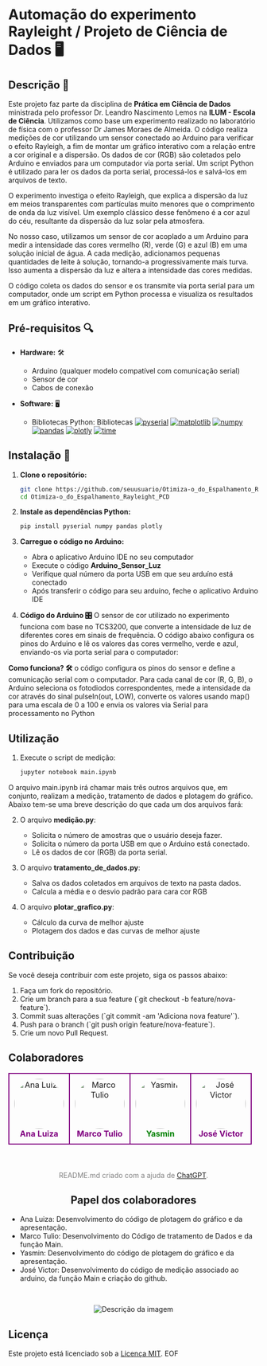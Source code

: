 # Automação do experimento Rayleight / Projeto de Ciência de Dados 🖥️

## Descrição 📄

Este projeto faz parte da disciplina de **Prática em Ciência de Dados** ministrada pelo professor Dr. Leandro Nascimento Lemos na **ILUM - Escola de Ciência**. Utilizamos como base um experimento realizado no laboratório de física com o professor Dr James Moraes de Almeida. O código realiza medições de cor utilizando um sensor conectado ao Arduino para verificar o efeito Rayleigh, a fim de montar um gráfico interativo com a relação entre a cor original e a dispersão. Os dados de cor (RGB) são coletados pelo Arduino e enviados para um computador via porta serial. Um script Python é utilizado para ler os dados da porta serial, processá-los e salvá-los em arquivos de texto.

O experimento investiga o efeito Rayleigh, que explica a dispersão da luz em meios transparentes com partículas muito menores que o comprimento de onda da luz visível. Um exemplo clássico desse fenômeno é a cor azul do céu, resultante da dispersão da luz solar pela atmosfera.

No nosso caso, utilizamos um sensor de cor acoplado a um Arduino para medir a intensidade das cores vermelho (R), verde (G) e azul (B) em uma solução inicial de água. A cada medição, adicionamos pequenas quantidades de leite à solução, tornando-a progressivamente mais turva. Isso aumenta a dispersão da luz e altera a intensidade das cores medidas.

O código coleta os dados do sensor e os transmite via porta serial para um computador, onde um script em Python processa e visualiza os resultados em um gráfico interativo.


## Pré-requisitos 🔍

- **Hardware:** 🛠️
  - Arduino (qualquer modelo compatível com comunicação serial)
  - Sensor de cor
  - Cabos de conexão


- **Software:** 🖥️
  - Bibliotecas Python: Bibliotecas
    [![pyserial](https://img.shields.io/badge/pyserial-Latest-green)](https://pypi.org/project/pyserial/)
    [![matplotlib](https://img.shields.io/badge/matplotlib-Latest-blue)](https://matplotlib.org/)
    [![numpy](https://img.shields.io/badge/numpy-Latest-orange)](https://numpy.org/)
    [![pandas](https://img.shields.io/badge/pandas-Latest-yellow)](https://pandas.pydata.org/)
    [![plotly](https://img.shields.io/badge/plotly-Latest-purple)](https://plotly.com/python/)
    [![time](https://img.shields.io/badge/time-Latest-red)](https://docs.python.org/3/library/time.html)
## Instalação 🔧

1. **Clone o repositório:**

   ```bash
   git clone https://github.com/seuusuario/Otimiza-o_do_Espalhamento_Rayleight_PCD.git
   cd Otimiza-o_do_Espalhamento_Rayleight_PCD
   

2. **Instale as dependências Python:**

    ```bash
    pip install pyserial numpy pandas plotly
    

3. **Carregue o código no Arduino:**
   - Abra o aplicativo Arduíno IDE no seu computador
   - Execute o código **Arduino_Sensor_Luz**
   - Verifique qual número da porta USB em que seu arduíno está conectado
   - Após transferir o código para seu arduíno, feche o aplicativo Arduíno IDE
  
  4. **Código do Arduino 🎛️**
  O sensor de cor utilizado no experimento funciona com base no TCS3200, que converte a intensidade de luz de diferentes cores em sinais de frequência. O código abaixo configura os pinos do Arduino e lê os valores das cores vermelho, verde e azul, enviando-os via porta serial para o computador:

   **Como funciona? 🛠️**
    o código configura os pinos do sensor e define a comunicação serial com o computador.
    Para cada canal de cor (R, G, B), o Arduino seleciona os fotodiodos correspondentes, mede a intensidade da cor através do sinal pulseIn(out, LOW), converte os valores usando map() para uma escala de 0 a 100 e envia os valores via Serial para processamento no Python

## Utilização

1.  Execute o script de medição:
     ```bash
     jupyter notebook main.ipynb

  O arquivo main.ipynb irá chamar mais três outros arquivos que, em conjunto, realizam a medição, tratamento de dados e plotagem do gráfico. Abaixo tem-se uma breve descrição do que cada um dos arquivos fará:

2. O arquivo **medição.py**:
   - Solicita o número de amostras que o usuário deseja fazer.
   - Solicita o número da porta USB em que o Arduino está conectado.
   - Lê os dados de cor (RGB) da porta serial.
   
  
3. O arquivo **tratamento_de_dados.py**:
    - Salva os dados coletados em arquivos de texto na pasta dados.
    - Calcula a média e o desvio padrão para cara cor RGB
   

4. O arquivo **plotar_grafico.py**:
   - Cálculo da curva de melhor ajuste
   - Plotagem dos dados e das curvas de melhor ajuste

## Contribuição

Se você deseja contribuir com este projeto, siga os passos abaixo:

1. Faça um fork do repositório.
2. Crie um branch para a sua feature (\`git checkout -b feature/nova-feature\`).
3. Commit suas alterações (\`git commit -am 'Adiciona nova feature'\`).
4. Push para o branch (\`git push origin feature/nova-feature\`).
5. Crie um novo Pull Request.

## Colaboradores

<div align="center">
  <table>
    <tr>
      <td align="center" style="border: 2px solid purple; padding: 10px;">
        <img src="Projeto PCD/imagens/ana.jpeg" alt="Ana Luiza" width="100" height="100" style="border-radius: 50%;"><br>
        <sub><span style="font-size: 16px; color: purple; font-weight: bold;">Ana Luiza</span></sub>
      </td>
      <td align="center" style="border: 2px solid purple; padding: 10px;">
        <img src="Projeto PCD/imagens/marco.jpeg" alt="Marco Tulio" width="100" height="100" style="border-radius: 50%;"><br>
        <sub><span style="font-size: 16px; color: purple; font-weight: bold;">Marco Tulio</span></sub>
      </td>
      <td align="center" style="border: 2px solid purple; padding: 10px;">
        <img src="Projeto PCD/imagens/yasmin.jpeg" alt="Yasmin" width="100" height="100" style="border-radius: 50%;"><br>
        <sub><span style="font-size: 16px; color: green; font-weight: bold;">Yasmin</span></sub>
      </td>
      <td align="center" style="border: 2px solid purple; padding: 10px;">
        <img src="Projeto PCD/imagens/jose.jpeg" alt="José Victor" width="100" height="100" style="border-radius: 50%;"><br>
        <sub><span style="font-size: 16px; color: purple; font-weight: bold;">José Victor</span></sub>
      </td>
    </tr>
  </table>
</div>
<br>
<div align="center" style="margin-top: 20px;">
  <sub><span style="font-size: 14px; color: gray;">README.md criado com a ajuda de <a href="https://openai.com/chatgpt" target="_blank">ChatGPT</a>.</span></sub>
  <br>

## Papel dos colaboradores
</div>

- Ana Luiza: Desenvolvimento do código de plotagem do gráfico e da apresentação.
- Marco Tulio: Desenvolvimento do Código de tratamento de Dados e da função Main.
- Yasmin: Desenvolvimento do código de plotagem do gráfico e da apresentação.
- José Victor: Desenvolvimento do código de medição associado ao arduino, da função Main e criação do github.


<br>

  

<p align="center">
  <img src="https://github.com/JVictor1604/Otimiza-o_do_Espalhamento_Rayleight_PCD/assets/171518829/fe1b443f-1c9e-42f2-88e8-85e1b4400fd0" alt="Descrição da imagem">
</p>

## Licença
Este projeto está licenciado sob a [Licença MIT](https://opensource.org/licenses/MIT).
EOF
